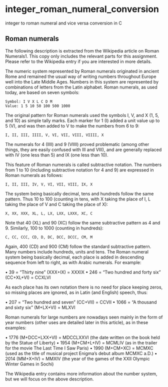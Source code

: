 # integer_roman_numeral_conversion
integer to roman numeral and vice versa conversion in C

## Roman numerals
The following description is extracted from the Wikipedia article on Roman Numerals1. This copy only includes the relevant parts for this assignment.
Please refer to the Wikipedia entry if you are interested in more details.

The numeric system represented by Roman numerals originated in ancient Rome and remained the usual way of
writing numbers throughout Europe well into the Late Middle Ages. Numbers in this system are represented by
combinations of letters from the Latin alphabet. Roman numerals, as used today, are based on seven symbols:

    Symbol: I V X L C D M
    Value: 1 5 10 50 100 500 1000

The original pattern for Roman numerals used the symbols I, V, and X (1, 5, and 10) as simple tally marks.
Each marker for 1 (I) added a unit value up to 5 (V), and was then added to V to make the numbers from 6 to 9:

    I, II, III, IIII, V, VI, VII, VIII, VIIII, X

The numerals for 4 (IIII) and 9 (VIIII) proved problematic (among other things, they are easily confused with III and VIII), and are generally replaced with IV (one less than 5) and IX (one less than 10).

This feature of Roman numerals is called subtractive notation. The numbers from 1 to 10 (including subtractive notation for 4 and 9) are expressed in Roman numerals as follows:

    I, II, III, IV, V, VI, VII, VIII, IX, X

The system being basically decimal, tens and hundreds follow the same pattern. Thus 10 to 100 (counting in tens, with X taking the place of I, L taking the place of V and C taking the place of X):

    X, XX, XXX, XL, L, LX, LXX, LXXX, XC, C

Note that 40 (XL) and 90 (XC) follow the same subtractive pattern as 4 and 9.
Similarly, 100 to 1000 (counting in hundreds):

    C, CC, CCC, CD, D, DC, DCC, DCCC, CM, M

Again, 400 (CD) and 900 (CM) follow the standard subtractive pattern.
Many numbers include hundreds, units and tens. The Roman numeral system being basically decimal, each
place is added in descending sequence from left to right, as with Arabic numerals. For example:

   • 39 = “Thirty nine” (XXX+IX) = XXXIX
   • 246 = “Two hundred and forty six” (CC+XL+VI) = CCXLVI

As each place has its own notation there is no need for place keeping zeros, so missing places are ignored, as in Latin (and English) speech, thus:

   • 207 = “Two hundred and seven” (CC+VII) = CCVII
   • 1066 = “A thousand and sixty six” (M+LX+VI) = MLXVI

Roman numerals for large numbers are nowadays seen mainly in the form of year numbers (other uses are detailed later in this article), as in these examples:

   • 1776 (M+DCC+LXX+VI) = MDCCLXXVI (the date written on the book held by the Statue of Liberty)
   • 1954 (M+CM+L+IV) = MCMLIV (as in the trailer for the movie The Last Time I Saw Paris)
   • 1990 (M+CM+XC) = MCMXC (used as the title of musical project Enigma’s debut album MCMXC a.D.)
   • 2014 (MM+X+IV) = MMXIV (the year of the games of the XXII Olympic Winter Games in Sochi)

The Wikipedia entry contains more information about the number system, but we will focus on the above
description.
